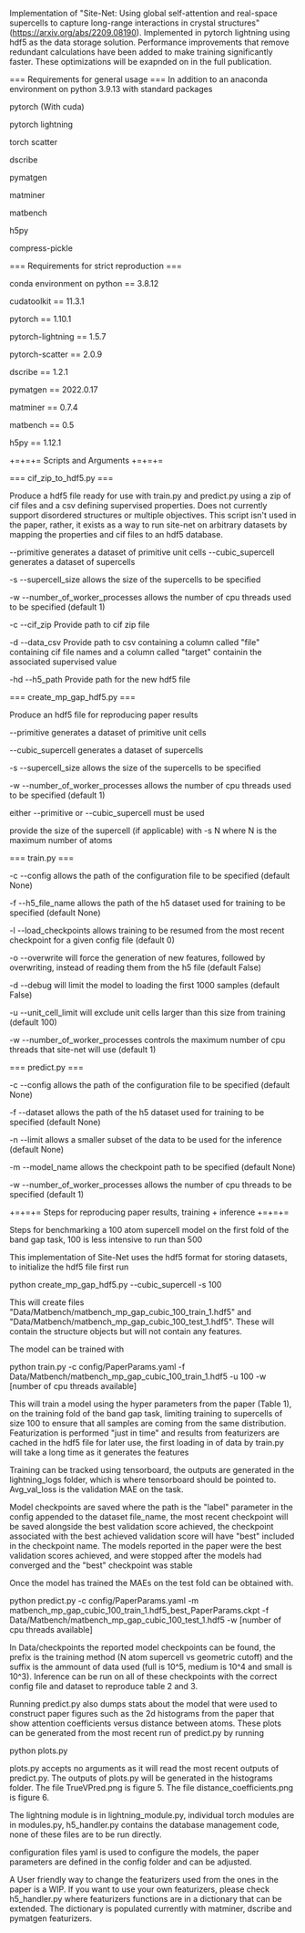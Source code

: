 Implementation of "Site-Net: Using global self-attention and real-space supercells to capture long-range interactions in crystal structures" (https://arxiv.org/abs/2209.08190). Implemented in pytorch lightning using hdf5 as the data storage solution. Performance improvements that remove redundant calculations have been added to make training significantly faster. These optimizations will be exapnded on in the full publication.

=== Requirements for general usage ===
In addition to an anaconda environment on python 3.9.13 with standard packages

pytorch (With cuda)

pytorch lightning

torch scatter

dscribe

pymatgen

matminer

matbench

h5py

compress-pickle

=== Requirements for strict reproduction ===

conda environment on python == 3.8.12

cudatoolkit == 11.3.1

pytorch == 1.10.1

pytorch-lightning == 1.5.7

pytorch-scatter == 2.0.9

dscribe == 1.2.1

pymatgen == 2022.0.17

matminer == 0.7.4

matbench == 0.5

h5py == 1.12.1

+=+=+= Scripts and Arguments +=+=+=

=== cif_zip_to_hdf5.py ===

Produce a hdf5 file ready for use with train.py and predict.py using a zip of cif files and a csv defining supervised properties. Does not currently support disordered structures or multiple objectives. This script isn't used in the paper, rather, it exists as a way to run site-net on arbitrary datasets by mapping the properties and cif files to an hdf5 database.

--primitive generates a dataset of primitive unit cells --cubic_supercell generates a dataset of supercells 

-s --supercell_size allows the size of the supercells to be specified 

-w --number_of_worker_processes allows the number of cpu threads used to be specified (default 1) 

-c --cif_zip Provide path to cif zip file 

-d --data_csv Provide path to csv containing a column called "file" containing cif file names and a column called "target" containin the associated supervised value 

-hd --h5_path Provide path for the new hdf5 file

=== create_mp_gap_hdf5.py ===

Produce an hdf5 file for reproducing paper results

--primitive generates a dataset of primitive unit cells

--cubic_supercell generates a dataset of supercells

-s --supercell_size allows the size of the supercells to be specified 

-w --number_of_worker_processes allows the number of cpu threads used to be specified (default 1)

either --primitive or --cubic_supercell must be used

provide the size of the supercell (if applicable) with -s N where N is the maximum number of atoms

=== train.py ===

-c --config allows the path of the configuration file to be specified (default None) 

-f --h5_file_name allows the path of the h5 dataset used for training to be specified (default None) 

-l --load_checkpoints allows training to be resumed from the most recent checkpoint for a given config file (default 0) 

-o --overwrite will force the generation of new features, followed by overwriting, instead of reading them from the h5 file (default False) 

-d --debug will limit the model to loading the first 1000 samples (default False) 

-u --unit_cell_limit will exclude unit cells larger than this size from training (default 100) 

-w --number_of_worker_processes controls the maximum number of cpu threads that site-net will use (default 1)

=== predict.py ===

-c --config allows the path of the configuration file to be specified (default None) 

-f --dataset allows the path of the h5 dataset used for training to be specified (default None) 

-n --limit allows a smaller subset of the data to be used for the inference (default None) 

-m --model_name allows the checkpoint path to be specified (default None) 

-w --number_of_worker_processes allows the number of cpu threads to be specified (default 1)

+=+=+= Steps for reproducing paper results, training + inference +=+=+=

Steps for benchmarking a 100 atom supercell model on the first fold of the band gap task, 100 is less intensive to run than 500

This implementation of Site-Net uses the hdf5 format for storing datasets, to initialize the hdf5 file first run

python create_mp_gap_hdf5.py --cubic_supercell -s 100

This will create files "Data/Matbench/matbench_mp_gap_cubic_100_train_1.hdf5" and "Data/Matbench/matbench_mp_gap_cubic_100_test_1.hdf5". These will contain the structure objects but will not contain any features.

The model can be trained with

python train.py -c config/PaperParams.yaml -f Data/Matbench/matbench_mp_gap_cubic_100_train_1.hdf5 -u 100 -w [number of cpu threads available]

This will train a model using the hyper parameters from the paper (Table 1), on the training fold of the band gap task, limiting training to supercells of size 100 to ensure that all samples are coming from the same distribution. Featurization is performed "just in time" and results from featurizers are cached in the hdf5 file for later use, the first loading in of data by train.py will take a long time as it generates the features

Training can be tracked using tensorboard, the outputs are generated in the lightning_logs folder, which is where tensorboard should be pointed to. Avg_val_loss is the validation MAE on the task.

Model checkpoints are saved where the path is the "label" parameter in the config appended to the dataset file_name, the most recent checkpoint will be saved alongside the best validation score achieved, the checkpoint associated with the best achieved validation score will have "best" included in the checkpoint name. The models reported in the paper were the best validation scores achieved, and were stopped after the models had converged and the "best" checkpoint was stable

Once the model has trained the MAEs on the test fold can be obtained with.

python predict.py -c config/PaperParams.yaml -m matbench_mp_gap_cubic_100_train_1.hdf5_best_PaperParams.ckpt -f Data/Matbench/matbench_mp_gap_cubic_100_test_1.hdf5 -w [number of cpu threads available]

In Data/checkpoints the reported model checkpoints can be found, the prefix is the training method (N atom supercell vs geometric cutoff) and the suffix is the ammount of data used (full is 10^5, medium is 10^4 and small is 10^3). Inference can be run on all of these checkpoints with the correct config file and dataset to reproduce table 2 and 3.

Running predict.py also dumps stats about the model that were used to construct paper figures such as the 2d histograms from the paper that show attention coefficients versus distance between atoms. These plots can be generated from the most recent run of predict.py by running

python plots.py

plots.py accepts no arguments as it will read the most recent outputs of predict.py. The outputs of plots.py will be generated in the histograms folder. The file TrueVPred.png is figure 5. The file distance_coefficients.png is figure 6.

The lightning module is in lightning_module.py, individual torch modules are in modules.py, h5_handler.py contains the database management code, none of these files are to be run directly.

configuration files
yaml is used to configure the models, the paper parameters are defined in the config folder and can be adjusted.

A User friendly way to change the featurizers used from the ones in the paper is a WIP. If you want to use your own featurizers, please check h5_handler.py where featurizers functions are in a dictionary that can be extended. The dictionary is populated currently with matminer, dscribe and pymatgen featurizers.
